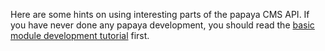 
Here are some hints on using interesting parts of the papaya CMS API. If you have never done any papaya development, you should read the [basic module development tutorial](/papaya_Module_Development_1:_Content_Modules.md) first.